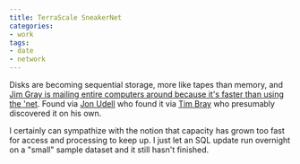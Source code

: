 ```yaml
---
title: TerraScale SneakerNet
categories:
- work
tags:
- date
- network
---
```


Disks are becoming sequential storage, more like tapes than memory, and [Jim Gray is mailing entire computers around because it's
faster than using the 'net][1].  Found via [Jon Udell][2] who found it via [Tim Bray][3] who presumably discovered it on his own.

   [1]: http://www.acmqueue.org/modules.php?name=Content&pa=showpage&pid=43
   [2]: http://weblog.infoworld.com/udell/2003/07/11.html#a741
   [3]: http://www.tbray.org/ongoing/When/200x/2003/07/10/StillMovie

I certainly can sympathize with the notion that capacity has grown too fast for access and processing to keep up.  I just let an SQL update run overnight on a "small" sample dataset and it still hasn't finished.
